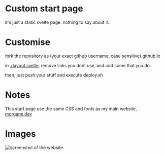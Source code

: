 # Custom start page

it's just a static svelte page.
nothing to say about it.

# Customise

fork the repository as (your exact github username, case sensitive).github.io

in [+layout.svelte](https://github.com/M0rganeDev/M0rganeDev.github.io/blob/mommy/src/routes/%2Blayout.svelte), remove links you dont use, and add some that you do

then, just push your stuff and execute deploy.sh

# Notes

This start page use the same CSS and fonts as my main website, [morgane.dev](https://morgane.dev)

# Images

![screenshot of the website](https://morgane.dev/uploads/8uspm7r8p3.png)

